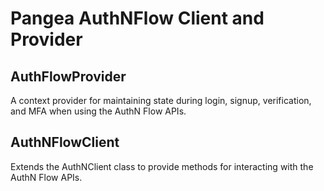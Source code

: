# Pangea AuthNFlow Client and Provider

## AuthFlowProvider

A context provider for maintaining state during login, signup, verification, and MFA when using the AuthN Flow APIs.

## AuthNFlowClient

Extends the AuthNClient class to provide methods for interacting with the AuthN Flow APIs.
